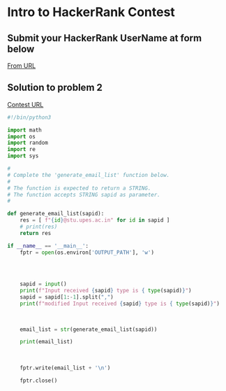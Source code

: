 # Intro to HackerRank Contest



## Submit your HackerRank UserName at form below

[From URL](https://forms.office.com/r/Xz7HjUeZfi)


## Solution to problem 2

[Contest URL](https://www.hackerrank.com/upes-mca-sem1-python-programing-mid-sem)

```python
#!/bin/python3

import math
import os
import random
import re
import sys

#
# Complete the 'generate_email_list' function below.
#
# The function is expected to return a STRING.
# The function accepts STRING sapid as parameter.
#

def generate_email_list(sapid):
    res = [ f"{id}@stu.upes.ac.in" for id in sapid ]
    # print(res)
    return res

if __name__ == '__main__':
    fptr = open(os.environ['OUTPUT_PATH'], 'w')

    
    

    sapid = input()
    print(f"Input received {sapid} type is { type(sapid)}")
    sapid = sapid[1:-1].split(",")
    print(f"modified Input received {sapid} type is { type(sapid)}")

    
    
    email_list = str(generate_email_list(sapid))

    print(email_list)
    
    
    
    fptr.write(email_list + '\n')

    fptr.close()
```